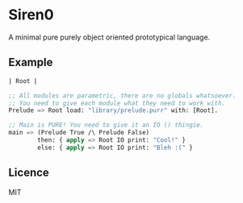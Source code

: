 Siren0
======

A minimal pure purely object oriented prototypical language.


## Example

```lisp
| Root |

;; All modules are parametric, there are no globals whatsoever.
;; You need to give each module what they need to work with.
Prelude => Root load: "library/prelude.purr" with: [Root].

;; Main is PURE! You need to give it an IO () thingie.
main => (Prelude True /\ Prelude False)
        then: { apply => Root IO print: "Cool!" }
        else: { apply => Root IO print: "Bleh :(" }
```

## Licence

MIT
